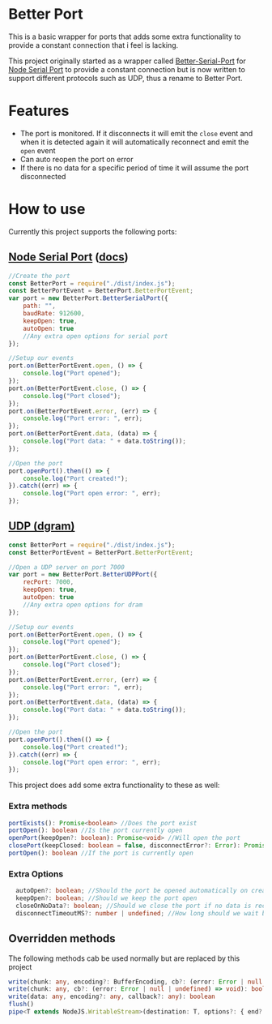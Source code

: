 # Better Port
This is a basic wrapper for ports that adds some extra functionality to provide a constant connection that i feel is lacking.

This project originally started as a wrapper called [Better-Serial-Port](https://www.npmjs.com/package/better-serial-port) for [Node Serial Port](https://github.com/serialport/node-serialport) to provide a constant connection but is now written to support
different protocols such as UDP, thus a rename to Better Port.

# Features
* The port is monitored. If it disconnects it will emit the `close` event and when it is detected again it will automatically reconnect and emit the `open` event
* Can auto reopen the port on error
* If there is no data for a specific period of time it will assume the port disconnected

# How to use
Currently this project supports the following ports:
## [Node Serial Port](https://github.com/serialport/node-serialport) ([docs](https://serialport.io/docs/))
```javascript
//Create the port
const BetterPort = require("./dist/index.js");
const BetterPortEvent = BetterPort.BetterPortEvent;
var port = new BetterPort.BetterSerialPort({
    path: "",
    baudRate: 912600,
    keepOpen: true,
    autoOpen: true
    //Any extra open options for serial port
});

//Setup our events
port.on(BetterPortEvent.open, () => {
    console.log("Port opened");
});
port.on(BetterPortEvent.close, () => {
    console.log("Port closed");
});
port.on(BetterPortEvent.error, (err) => {
    console.log("Port error: ", err);
});
port.on(BetterPortEvent.data, (data) => {
    console.log("Port data: " + data.toString());
});

//Open the port
port.openPort().then(() => {
    console.log("Port created!");
}).catch((err) => {
    console.log("Port open error: ", err);
});
```

## [UDP (dgram)](https://nodejs.org/api/dgram.html)
```javascript
const BetterPort = require("./dist/index.js");
const BetterPortEvent = BetterPort.BetterPortEvent;

//Open a UDP server on port 7000
var port = new BetterPort.BetterUDPPort({
    recPort: 7000,
    keepOpen: true,
    autoOpen: true
    //Any extra open options for dram
});

//Setup our events
port.on(BetterPortEvent.open, () => {
    console.log("Port opened");
});
port.on(BetterPortEvent.close, () => {
    console.log("Port closed");
});
port.on(BetterPortEvent.error, (err) => {
    console.log("Port error: ", err);
});
port.on(BetterPortEvent.data, (data) => {
    console.log("Port data: " + data.toString());
});

//Open the port
port.openPort().then(() => {
    console.log("Port created!");
}).catch((err) => {
    console.log("Port open error: ", err);
});
```

This project does add some extra functionality to these as well:

### Extra methods
```typescript
portExists(): Promise<boolean> //Does the port exist
portOpen(): boolean //Is the port currently open
openPort(keepOpen?: boolean): Promise<void> //Will open the port
closePort(keepClosed: boolean = false, disconnectError?: Error): Promise<void> //Will close the port and attempt reopen if keepClosed is not set to true
portOpen(): boolean //If the port is currently open
```

### Extra Options
```typescript
  autoOpen?: boolean; //Should the port be opened automatically on creation
  keepOpen?: boolean; //Should we keep the port open
  closeOnNoData?: boolean; //Should we close the port if no data is received
  disconnectTimeoutMS?: number | undefined; //How long should we wait before disconnecting on no data
```

## Overridden methods
The following methods cab be used normally but are replaced by this project
```typescript
write(chunk: any, encoding?: BufferEncoding, cb?: (error: Error | null | undefined) => void): boolean
write(chunk: any, cb?: (error: Error | null | undefined) => void): boolean
write(data: any, encoding?: any, callback?: any): boolean
flush()
pipe<T extends NodeJS.WritableStream>(destination: T, options?: { end?: boolean; }): T
```
